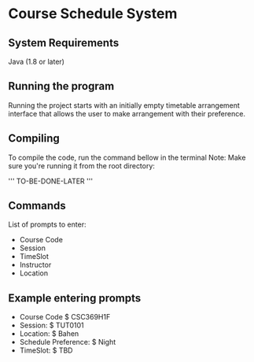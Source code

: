 # Course Schedule System

## System Requirements
Java (1.8 or later)

## Running the program
Running the project starts with an initially empty timetable arrangement interface that allows the user to make
arrangement with their preference.

## Compiling
To compile the code, run the command bellow in the terminal
Note: Make sure you're running it from the root directory:

'''
TO-BE-DONE-LATER
'''

## Commands 
List of prompts to enter:
* Course Code
* Session
* TimeSlot
* Instructor
* Location


## Example entering prompts
* Course Code  $ CSC369H1F
* Session: $ TUT0101 
* Location:  $ Bahen
* Schedule Preference:  $ Night
* TimeSlot: $ TBD